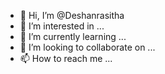 - 👋 Hi, I’m @Deshanrasitha
- 👀 I’m interested in ...
- 🌱 I’m currently learning ...
- 💞️ I’m looking to collaborate on ...
- 📫 How to reach me ...

<!---
Deshanrasitha/Deshanrasitha is a ✨ special ✨ repository because its `README.md` (this file) appears on your GitHub profile.
You can click the Preview link to take a look at your changes.
--->
